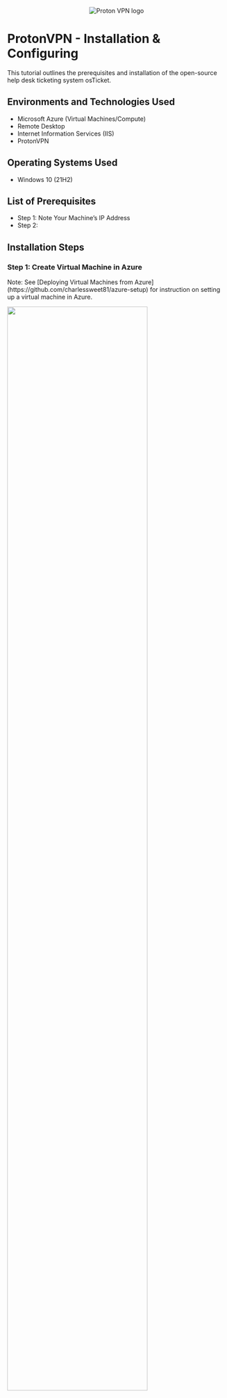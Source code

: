 <p align="center">
<img src="https://i.imgur.com/hb8696w.png" alt="Proton VPN logo"/>
</p>

<h1>ProtonVPN - Installation & Configuring</h1>
This tutorial outlines the prerequisites and installation of the open-source help desk ticketing system osTicket.<br />

<h2>Environments and Technologies Used</h2>

- Microsoft Azure (Virtual Machines/Compute)
- Remote Desktop
- Internet Information Services (IIS)
- ProtonVPN

<h2>Operating Systems Used </h2>

- Windows 10</b> (21H2)

<h2>List of Prerequisites</h2>

- Step 1: Note Your Machine’s IP Address
- Step 2: 


<h2>Installation Steps</h2>
<h3>Step 1: Create Virtual Machine in Azure</h3>
<p>
Note: See [Deploying Virtual Machines from Azure](https://github.com/charlessweet81/azure-setup) for instruction on setting up a virtual machine in Azure. 
  
</p>

<p>
<img src="https://i.imgur.com/7E93uXW.png" height="80%" width="80%" alt=""/>
</p>

<br /> 



